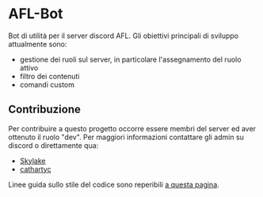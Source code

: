 # AFL-Bot
Bot di utilità per il server discord AFL.
Gli obiettivi principali di sviluppo attualmente sono:
- gestione dei ruoli sul server, in particolare l'assegnamento del ruolo attivo
- filtro dei contenuti
- comandi custom

## Contribuzione
Per contribuire a questo progetto occorre essere membri del server ed aver ottenuto il ruolo "dev". Per maggiori informazioni contattare gli admin su discord o direttamente qua:
- [Skylake](https://github.com/Skylake-dev)
- [cathartyc](https://github.com/cathartyc)

Linee guida sullo stile del codice sono reperibili [a questa pagina](https://www.python.org/dev/peps/pep-0008/).
